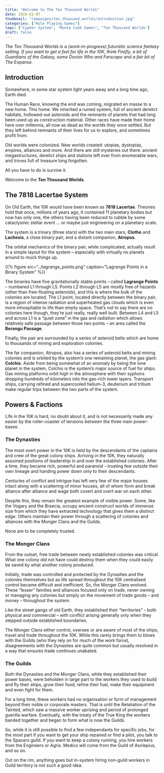```yaml
---
title: "Welcome to The Ten Thousand Worlds"
date: 2019-01-07
thumbnail: "campaigns/ten_thousand_worlds/introduction.jpg"
categories: ["Role Playing Games"]
tags: ["Cypher System", "Monte Cook Games", "Ten Thousand Worlds"]
draft: false
---
```


_The Ten Thousand Worlds is a (work-in-progress) futuristic science fantasy setting. If you want to get a feel for life in the 10K, think Firefly, a bit of Guardians of the Galaxy, some Doctor Who and Farscape and a fair bit of The Expanse._

## Introduction

Somewhere, in some star system light years away and a long time ago, Earth died.

The Human Race, knowing the end was coming, migrated en masse to a new home. This home. We inherited a ruined system, full of ancient derelict habitats, hollowed-out asteroids and the remnants of planets that had long been used up as construction material. Other races have made their home here over millennia, all now as dead as the worlds they once settled. But they left behind remnants of their lives for us to explore, and sometimes profit from.

Old worlds were colonized. New worlds created: utopias, dystopias, empires, alliances and more. And there are still mysteries out there: ancient megastructures, derelict ships and stations left over from enumerable wars, and troves full of treasure long forgotten.

All you have to do is survive it.

Welcome to the **Ten Thousand Worlds**.

## The 7818 Lacertae System

On Old Earth, the 10K would have been known as **7818 Lacertae**. Theories hold that once, millions of years ago, it contained 11 planetary bodies but now has only one, the others having been reduced to rubble by some cataclysmic stellar event ... or maybe just engineering on a planetary scale.

The system is a trinary (three stars) with the two main stars, **Clotho** and **Lachesis**, a close binary pair, and a distant companion, **Atropos**.

The orbital mechanics of the binary pair, while complicated, actually result in a simple layout for the system – especially with virtually no planets around to muck things up.

{{% figure src="../lagrange_points.png" caption="Lagrange Points in a Binary System" %}}

The binaries have five gravitationally stable points – called **Lagrange Points** – numbered L1 through L5. Points L2 through L5 are mostly free of hazards (other than free-floating asteroids), and this is where the bulk of the colonies are located.  The L1 point, located directly between the binary pair, is a region of intense radiation and superheated gas clouds which is even more inhospitable to life than empty space. That’s not to say there are no colonies here though, they’re just really, really well built. Between L4 and L5 and across L1 is a “quiet zone” in the gas and radiation which allows relatively safe passage between those two points – an area called the **Berangu Passage**.

Finally, the pair are surrounded by a series of asteroid belts which are home to thousands of mining and exploration colonies.

The far companion, Atropos, also has a series of asteroid belts and mining colonies and is orbited by the system’s one remaining planet, the gas giant: **Colchis**. Aside from being somewhat of an anomaly by being the lone planet in the system, Colchis is the system’s major source of fuel for ships. Gas mining platforms orbit high in the atmosphere with their syphons dropping hundreds of kilometers into the gas-rich lower layers. Transport ships, carrying refined and supercooled helium-3, deuterium and tritium make regular trips between the two parts of the system.

## Powers & Factions

Life in the 10K is hard, no doubt about it, and is not necessarily made any easier by the roller-coaster of tensions between the three main power-bases:

### The Dynasties

The most overt power in the 10K is held by the descendants of the captains and crew of the great colony ships. Arriving in the 10K, they naturally assumed positions of leadership in and over the established colonies. After a time, they became rich, powerful and paranoid – trusting few outside their own lineage and handing power down only to their descendants.

Centuries of conflict and intrigue has left very few of the major houses intact along with a scattering of minor houses, all of whom form and break alliance after alliance and wage both covert and overt war on each other.

Despite this, they remain the greatest example of visible power. Some, like the Vogary and the Braecia, occupy ancient construct worlds of immense size from which they have extracted technology that gives them a distinct edge. Others maintain their power through a scattering of colonies and alliances with the Monger Clans and the Guilds.

None are to be completely trusted.

### The Monger Clans

From the outset, free trade between newly established colonies was critical. What one colony did not have could destroy them when they could easily be saved by what another colony produced.

Initially, trade was controlled and protected by the Dynasties and the colonies themselves but as life spread throughout the 10K centralised control became difficult and inefficient. So, the Monger Clans evolved. These “lesser” families and alliances focused only on trade, never owning or managing any colonies but simply on the movement of trade goods – and money – throughout the system.

Like the street gangs of old Earth, they established their “territories” – both physical and commercial – with conflict arising generally only when they stepped outside established boundaries.

The Monger Clans either control, oversee or are aware of most of the ships, travel and trade throughout the 10K. While this rarely brings them to blows with the Guilds (who they rely on for much of the work force), disagreements with the Dynasties are quite common but usually resolved in a way that ensures trade continues unabated.

### The Guilds

Both the Dynasties and the Monger Clans, while they established their power bases, were beholden in large part to the workers they used to build and fly their ships, grow their food, refine their fuel, make their equipment and even fight for them.

For a long time, these workers had no organisation or form of management beyond their noble or corporate masters. That is until the Retaliation of the Tainted, which saw a massive worker uprising and period of prolonged guerilla warfare. Eventually, with the treaty of the True King the workers banded together and began to form what is now the Guilds.

So, while it is still possible to find a few independants for specific jobs, for the most part if you want to get your ship repaired or find a pilot, you talk to the Spacers guild. If you want to keep a colony running, you hire workers from the Engineers or Agris. Medics will come from the Guild of Asclepius, and so on.

Out on the rim, anything goes but in-system hiring non-guild workers in Guild territory is not such a good idea.